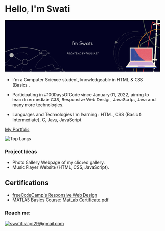 # Hello, I'm Swati

![swati profile](swati.png)

- I'm a Computer Science student, knowledgeable in HTML & CSS (Basics).

- Participating in #100DaysOfCode since January 01, 2022, aiming to learn Intermediate CSS, Responsive Web Design, JavaScript, Java and many more technologies.

- Languages and Technologies I'm learning : HTML, CSS (Basic & Intermediate), C, Java, JavaScript.

[My Portfolio](https://safirangi.github.io/Portfolio-safirangi/)

 ![Top Langs](https://github-readme-stats.vercel.app/api/top-langs/?username=Safirangi&layout=compact)  
 
 ### Project Ideas
 - Photo Gallery Webpage of my clicked gallery.
 - Music Player Website (HTML, CSS, JavaScript).

## Certifications
* [freeCodeCamp's Responsive Web Design](https://www.freecodecamp.org/certification/safirangi/responsive-web-design)
* MATLAB Basics Course: [MatLab Certificate.pdf](https://github.com/Safirangi/Safirangi/files/7883549/MatLab.Certificate.pdf)



### Reach me:

<a href="mailto:swatifirangi29@gmail.com">![swatifirangi29@gmail.com](https://img.shields.io/badge/Gmail-D14836?style=for-the-badge&logo=gmail&logoColor=white)</a>
